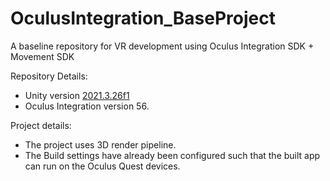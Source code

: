 # OculusIntegration_BaseProject
A baseline repository for VR development using Oculus Integration SDK + Movement SDK

Repository Details:
- Unity version [2021.3.26f1](https://unity.com/releases/editor/qa/lts-releases)
- Oculus Integration version 56.

Project details:
- The project uses 3D render pipeline.
- The Build settings have already been configured such that the built app can run on the Oculus Quest devices.

